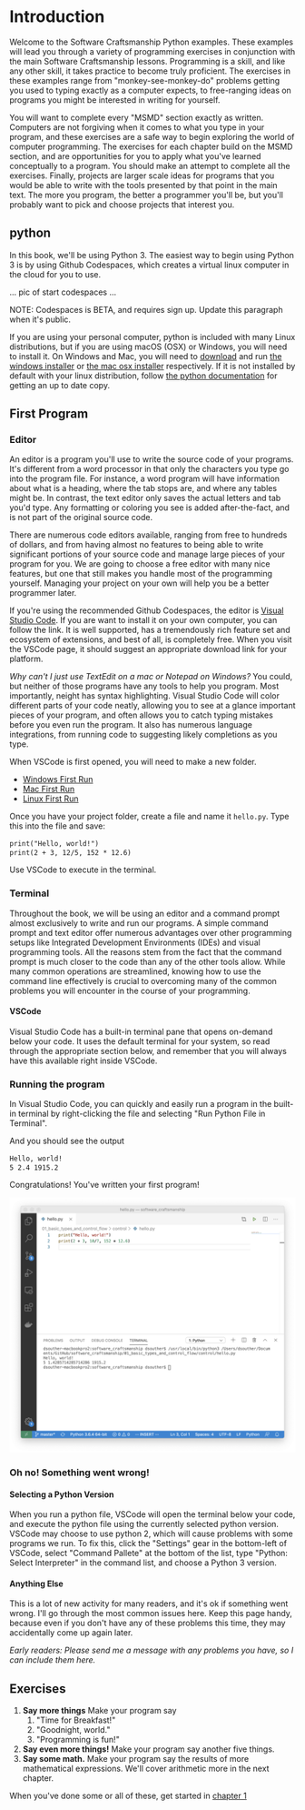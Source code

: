 # Introduction

Welcome to the Software Craftsmanship Python examples. These examples will
lead you through a variety of programming exercises in conjunction with the main
Software Craftsmanship lessons. Programming is a skill, and like any other skill,
it takes practice to become truly proficient. The exercises in these examples range
from "monkey-see-monkey-do" problems getting you used to typing exactly as a
computer expects, to free-ranging ideas on programs you might be interested in
writing for yourself. 

You will want to complete every "MSMD" section exactly as written. Computers
are not forgiving when it comes to what you type in your program, and these
exercises are a safe way to begin exploring the world of computer programming.
The exercises for each chapter build on the MSMD section, and are opportunities
for you to apply what you've learned conceptually to a program. You should make
an attempt to complete all the exercises. Finally, projects are larger scale
ideas for programs that you would be able to write with the tools presented by
that point in the main text. The more you program, the better a programmer
you'll be, but you'll probably want to pick and choose projects that interest
you.

## python

In this book, we'll be using Python 3. The easiest way to begin using Python 3
is by using Github Codespaces, which creates a virtual linux computer in the
cloud for you to use. 

... pic of start codespaces ...

NOTE: Codespaces is BETA, and requires sign up. Update this paragraph when it's
public.

If you are using your personal computer, python is included with many Linux distributions,
but if you are using macOS (OSX) or Windows, you will need to install it. 
On Windows and Mac, you will need to [download](http://www.python.org/download/) and run
[the windows installer](https://www.python.org/ftp/python/3.7.7/python-3.7.7-amd64-webinstall.exe)
or [the mac osx installer](https://www.python.org/ftp/python/3.7.7/python-3.7.7-macosx10.9.pkg)
respectively. If it is not installed by default with your linux distribution, follow
[the python documentation](https://docs.python.org/3/using/unix.html) for getting an up
to date copy.

## First Program

### Editor

An editor is a program you'll use to write the source code of your programs.
It's different from a word processor in that only the characters you type go
into the program file. For instance, a word program will have information about
what is a heading, where the tab stops are, and where any tables might be. In
contrast, the text editor only saves the actual letters and tab you'd type. Any
formatting or coloring you see is added after-the-fact, and is not part of the
original source code.

There are numerous code editors available, ranging from free to hundreds of
dollars, and from having almost no features to being able to write significant
portions of your source code and manage large pieces of your program for you. We
are going to choose a free editor with many nice features, but one that still
makes you handle most of the programming yourself. Managing your project on your
own will help you be a better programmer later.

If you're using the recommended Github Codespaces, the editor is
[Visual Studio Code](https://code.visualstudio.com). If you are want to install
it on your own computer, you can follow the link. It is well supported, has a
tremendously rich feature set and ecosystem of extensions, and best of all, is
completely free. When you visit the VSCode page, it should suggest an appropriate
download link for your platform.

*Why can't I just use TextEdit on a mac or Notepad on Windows?* You could, but
neither of those programs have any tools to help you program. Most importantly,
neight has syntax highlighting. Visual Studio Code will color different parts of
your code neatly, allowing you to see at a glance important pieces of your program,
and often allows you to catch typing mistakes before you even run the program. It
also has numerous language integrations, from running code to suggesting likely
completions as you type.

When VSCode is first opened, you will need to make a new folder.

*   [Windows First Run](./vscode_windows/README.md)
*   [Mac First Run](./vscode_mac/README.md)
*   [Linux First Run](./vscode_linux/README.md)

Once you have your project folder, create a file and name it `hello.py`. Type this
into the file and save:

```
print("Hello, world!")
print(2 + 3, 12/5, 152 * 12.6)
```

Use VSCode to execute in the terminal.

### Terminal

Throughout the book, we will be using an editor and a command prompt almost
exclusively to write and run our programs. A simple command prompt and text
editor offer numerous advantages over other programming setups like
Integrated Development Environments (IDEs) and visual programming tools. All
the reasons stem from the fact that the command prompt is much closer to the
code than any of the other tools allow. While many common operations are
streamlined, knowing how to use the command line effectively is crucial to
overcoming many of the common problems you will encounter in the course of
your programming.

#### VSCode

Visual Studio Code has a built-in terminal pane that opens on-demand below
your code. It uses the default terminal for your system, so read through the
appropriate section below, and remember that you will always have this
available right inside VSCode.

### Running the program

In Visual Studio Code, you can quickly and easily run a program in the built-in
terminal by right-clicking the file and selecting "Run Python File in Terminal".

And you should see the output

```
Hello, world!
5 2.4 1915.2
```

Congratulations! You've written your first program!

![vscode hello python](./vscode_intro_py.png)

### Oh no! Something went wrong!

#### Selecting a Python Version

When you run a python file, VSCode will open the terminal below your code,
and execute the python file using the currently selected python version. VSCode
may choose to use python 2, which will cause problems with some programs we
run. To fix this, click the "Settings" gear in the bottom-left of VSCode, select
"Command Pallete" at the bottom of the list, type "Python: Select Interpreter"
in the command list, and choose a Python 3 version.

#### Anything Else

This is a lot of new activity for many readers, and it's ok if something went
wrong. I'll go through the most common issues here. Keep this page handy,
because even if you don't have any of these problems this time, they may
accidentally come up again later.

*Early readers: Please send me a message with any problems you have, so I can
include them here.*

## Exercises

1. **Say more things** Make your program say
	1. "Time for Breakfast!"
	1. "Goodnight, world."
	1. "Programming is fun!"
1. **Say even more things!** Make your program say another five things.
1. **Say some math.** Make your program say the results of more mathematical
	expressions. We'll cover arithmetic more in the next chapter.

When you've done some or all of these, get started in
[chapter 1](../../01_basic_types_and_control_flow/README.md)
